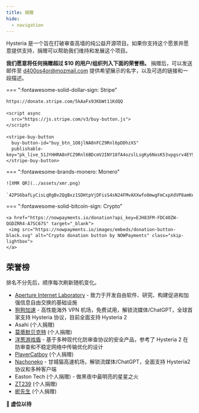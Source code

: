 ```yaml
---
title: 捐赠
hide:
  - navigation
---
```


Hysteria 是一个旨在打破审查高墙的纯公益开源项目。如果你支持这个愿景并愿意提供支持，捐赠可以帮助我们维持和发展这个项目。

**我们愿意将任何捐赠超过 $10 的用户/组织列入下面的荣誉榜。** 捐赠后，可以发送邮件至 d400os4or@mozmail.com 提供希望展示的名字，以及可选的链接和一段描述。

=== ":fontawesome-solid-dollar-sign: Stripe"

    https://donate.stripe.com/5kAaFx93KbWt11KdQQ

    <script async
      src="https://js.stripe.com/v3/buy-button.js">
    </script>

    <stripe-buy-button
      buy-button-id="buy_btn_1O8jlNA8nFCZ9Rnl6pDDhzXS"
      publishable-key="pk_live_51JYHHRA8nFCZ9Rnl6BDcmV2INY18fA4ozslLsgKy6NosK53vpgsrv4EYSUdTZz7OjpiXEi666dFjXsDCcv7phSUI00pJR4Z7Ee">
    </stripe-buy-button>

=== ":fontawesome-brands-monero: Monero"

    ![XMR QR](../assets/xmr.png)

    `42PS6bafLyCisLqRgBv2QgBxz1SDHtpVjDFisS4sN24FMvAXXwfo8mwgFmCxpXdVP8amKeT52FqPYPBVCH5pG9P54kSaUKr`

=== ":fontawesome-solid-bitcoin-sign: Crypto"

    <a href="https://nowpayments.io/donation?api_key=EJH83FM-FDC40ZW-QGDZRR4-A7SC67S" target="_blank">
     <img src="https://nowpayments.io/images/embeds/donation-button-black.svg" alt="Crypto donation button by NOWPayments" class="skip-lightbox">
    </a>

## 荣誉榜

排名不分先后，顺序每次刷新随机变化。

<div id="hof-start"></div>

- [Aperture Internet Laboratory](https://apernet.io/) - 致力于开发自由软件、研究、构建促进和加强信息自由交换的基础设施
- [狗狗加速](https://狗狗加速.com) - 高性能海外 VPN 机场，免费试用，解锁流媒体/ChatGPT，全球首家支持 Hysteria 协议，目前全面支持 Hysteria 2
- Asahi (个人捐赠)
- [莫蒂默贝克特](https://space.bilibili.com/152313349) (个人捐赠)
- [洋葱游戏盾](https://youxidun.vip/) - 基于多种现代化防审查协议的安全产品，参考了 Hysteria 2 在防审查和不稳定网络中传输优化的设计
- [PlayerCatboy](https://github.com/Catboy96) (个人捐赠)
- [Nachoneko](https://nacho.lol/) - 甘城猫高速机场，解锁流媒体/ChatGPT，全面支持 Hysteria2 协议和多种客户端
- Easton Tech (个人捐赠) - 做黑夜中最明亮的星星之火
- [ZT239](https://github.com/zhangtony239) (个人捐赠)
- [棜先生](https://bio.link/yuxiansheng) (个人捐赠)

**👀 虚位以待**

<script src="/javascripts/hof_rand.js"></script>
